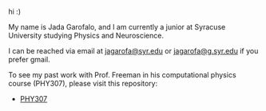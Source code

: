 hi :)

My name is Jada Garofalo, and I am currently a junior at Syracuse University studying Physics and Neuroscience.

I can be reached via email at jagarofa@syr.edu or jagarofa@g.syr.edu if you prefer gmail.

To see my past work with Prof. Freeman in his computational physics course (PHY307), please visit this repository:

* [PHY307](https://github.com/jada-garofalo/PHY307)
